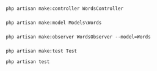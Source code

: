 ### 
```
php artisan make:controller WordsController
```

### 
```
php artisan make:model Models\Words
```

###
```
php artisan make:observer WordsObserver --model=Words
```

###
```
php artisan make:test Test
```

```
php artisan test
```

